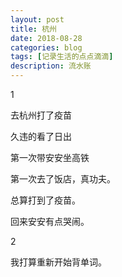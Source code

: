 ```yaml
---
layout: post
title: 杭州
date: 2018-08-28
categories: blog
tags: [记录生活的点点滴滴]
description: 流水账
---
```


1 

去杭州打了疫苗

久违的看了日出

第一次带安安坐高铁

第一次去了饭店，真功夫。

总算打到了疫苗。

回来安安有点哭闹。

2

我打算重新开始背单词。